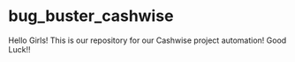 # bug_buster_cashwise
Hello Girls! This is our repository for our Cashwise project automation! Good Luck!!

